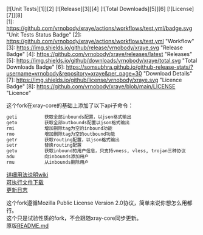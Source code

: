 [![Unit Tests][1]][2] [![Release][3]][4] [![Total Downloads][5]][6] [![License][7]][8]  
[1]: https://github.com/vrnobody/xraye/actions/workflows/test.yml/badge.svg "Unit Tests Status Badge"
[2]: https://github.com/vrnobody/xraye/actions/workflows/test.yml "Workflow"
[3]: https://img.shields.io/github/release/vrnobody/xraye.svg "Release Badge"
[4]: https://github.com/vrnobody/xraye/releases/latest "Releases"
[5]: https://img.shields.io/github/downloads/vrnobody/xraye/total.svg "Total Downloads Badge"
[6]: https://somsubhra.github.io/github-release-stats/?username=vrnobody&repository=xraye&per_page=30 "Download Details"
[7]: https://img.shields.io/github/license/vrnobody/xraye.svg "Licence Badge"
[8]: https://github.com/vrnobody/xraye/blob/main/LICENSE "Licence"

这个fork在xray-core的基础上添加了以下api子命令：  
```bash
geti          获取全部inbounds配置，以json格式输出
geto          获取全部outbounds配置以json格式输出
rmi           增加删除tag为空的inbound功能
rmo           增加删除tag为空的outbound功能
getr          获取routing配置，以json格式输出
setr          替换routing配置
getu          获取inbound的用户信息，只支持vmess, vless, trojan三种协议
adu           向inbounds添加用户
rmu           从inbounds删除用户
```
[详细用法说明wiki](https://github.com/vrnobody/xraye/wiki)  
[可执行文件下载](https://github.com/vrnobody/xraye/releases)  
[更新日志](./.github/update-log.md)  
  
这个fork遵循Mozilla Public License Version 2.0协议，简单来说你想怎么用都行。  
这个只是试验性质的fork，不会跟随xray-core同步更新。   
原版[README.md](./README-xtls.md)  